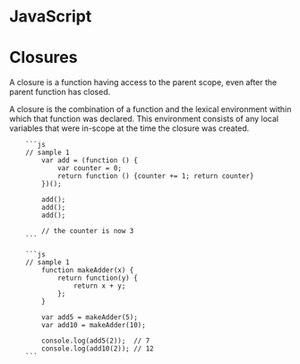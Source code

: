 # JavaScript

<div class="jumbotron">
		<h1>Closures</h1>
		<p class="lead">
		<p>A closure is a function having access to the parent scope, even after the parent function has closed.</p>
		<p>A closure is the combination of a function and the lexical environment within which that function was declared. This environment consists of any local variables that were in-scope at the time the closure was created.</p>
		
		```js
		// sample 1
			var add = (function () {
				var counter = 0;
				return function () {counter += 1; return counter}
			})();

			add();
			add();
			add();

			// the counter is now 3
		```
		
		```js
		// sample 1
			function makeAdder(x) {
				return function(y) {
					return x + y;
				};
			}

			var add5 = makeAdder(5);
			var add10 = makeAdder(10);

			console.log(add5(2));  // 7
			console.log(add10(2)); // 12
		```
</div>
